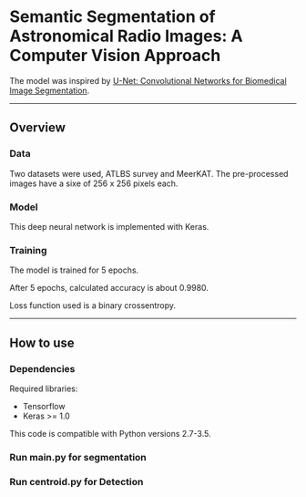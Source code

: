 # Semantic Segmentation of Astronomical Radio Images: A Computer Vision Approach 

The model was inspired by [U-Net: Convolutional Networks for Biomedical Image Segmentation](http://lmb.informatik.uni-freiburg.de/people/ronneber/u-net/).

---

## Overview

### Data

Two datasets were used, ATLBS survey and MeerKAT. The pre-processed images have a sixe of 256 x 256 pixels each.

### Model

This deep neural network is implemented with Keras.

### Training

The model is trained for 5 epochs.

After 5 epochs, calculated accuracy is about 0.9980.

Loss function used is a binary crossentropy.

---

## How to use

### Dependencies

Required libraries:

* Tensorflow
* Keras >= 1.0

This code is compatible with Python versions 2.7-3.5.

### Run main.py for segmentation
### Run centroid.py for Detection

